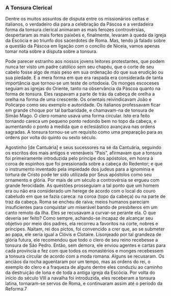 ### A Tonsura Clerical 

Dentre os muitos assuntos de disputa entre os missionários celtas e italianos, o verdadeiro dia para a celebração da Páscoa e a verdadeira forma da tonsura clerical animaram as mais ferozes controvérsias, despertaram as mais fortes paixões e, finalmente, levaram à queda da igreja da Escócia e ao triunfo dos sacerdotes de Roma. Mas, tendo já falado sobre a questão da Páscoa em ligação com o concílio de Niceia, vamos apenas tomar nota sobre a disputa sobre a tonsura.

Pode parecer estranho aos nossos jovens leitores protestantes, que podem nunca ter visto um padre católico sem seu chapéu, que o corte de seu cabelo fosse algo de mais peso em sua ordenação do que sua erudição ou sua piedade. E a mera forma em que era raspada era considerada de tanta importância que tornou-se um teste de ortodoxia. Os monges escoceses seguiam as igrejas do Oriente, tanto na observância da Páscoa quanto na forma de tonsura. Eles raspavam a parte de trás da cabeça de orelha a orelha na forma de uma crescente. Os orientais reivindicavam João e Policarpo como seu exemplo e autoridade. Os italianos professavam ficar em grande choque por tal barbaridade, e chamavam-na de tonsura de Simão Mago. O clero romano usava uma forma circular. Isto era feito tornando careca um pequeno ponto redondo bem no topo da cabeça, e aumentando o ponto à medida que o eclesiástico avançava nas ordens sagradas. A tonsura tornou-se um requisito como uma preparação para as ordens por volta do quinto ou sexto século.

Agostinho [de Cantuária] e seus sucessores na sé da Cantuária, seguindo os escritos dos mais antigos e veneráveis “Pais”, afirmavam que a tonsura foi primeiramente introduzida pelo príncipe dos apóstolos, em honra à coroa de espinhos que foi pressionada sobre a cabeça do Redentor; e que o instrumento inventado pela impiedade dos judeus para a ignomínia e tortura de Cristo pode ter sido utilizada por Seus apóstolos como seu ornamento e glória. Por mais de um século a controvérsia se ergueu com grande ferocidade. As questões prosseguiam a tal ponto que um homem era ou não era considerado um herege de acordo com o local do couro cabeludo em que se fazia careca: na coroa (topo da cabeça) ou na parte de traz da cabeça. Roma se encheu de raiva; meios humanos pareciam insuficientes para conquistar um miserável bando de presbíteros em um canto remoto da ilha. Eles se recusavam a curvar-se perante ela. O que deveria ser feito? Como sempre, achando-se incapaz de alcançar seu objetivo por meio dos padres, ela recorreu a favoritos na corte, nobres e príncipes. Naitam, rei dos pictos, foi convencido a crer que, ao se submeter ao papa, ele seria igual a Clóvis e Clotaire. Lisonjeado por tal grandeza de glória futura, ele recomendou que todo o clero de seu reino recebesse a tonsura de São Pedro. Então, sem demora, ele enviou agentes e cartas para cada província e fez com que todos os monastérios e monges recebessem a tonsura circular de acordo com a moda romana. Alguns se recusaram. Os anciãos da rocha aguentaram por um tempo, mas as ordens do rei, o exemplo do clero e a fraqueza de alguns dentre eles conduziu ao caminho da destruição de Iona e de toda a antiga igreja da Escócia. Por volta do início do século VIII a navalha foi introduzida, eles receberam a tonsura latina, tornaram-se servos de Roma, e continuaram assim até o período da Reforma.7